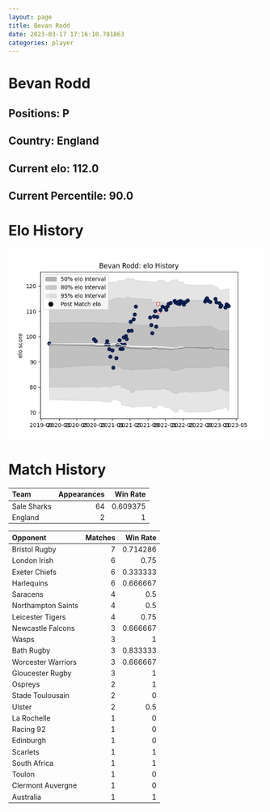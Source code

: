 ```yaml
---  
layout: page  
title: Bevan Rodd  
date: 2023-03-17 17:16:10.701863  
categories: player  
---
```

# Bevan Rodd

## Positions: P

## Country: England

## Current elo: 112.0

## Current Percentile: 90.0

# Elo History


![elo history](history_BevanRodd.png)
# Match History


| Team        |   Appearances |   Win Rate |
|:------------|--------------:|-----------:|
| Sale Sharks |            64 |   0.609375 |
| England     |             2 |   1        |

| Opponent           |   Matches |   Win Rate |
|:-------------------|----------:|-----------:|
| Bristol Rugby      |         7 |   0.714286 |
| London Irish       |         6 |   0.75     |
| Exeter Chiefs      |         6 |   0.333333 |
| Harlequins         |         6 |   0.666667 |
| Saracens           |         4 |   0.5      |
| Northampton Saints |         4 |   0.5      |
| Leicester Tigers   |         4 |   0.75     |
| Newcastle Falcons  |         3 |   0.666667 |
| Wasps              |         3 |   1        |
| Bath Rugby         |         3 |   0.833333 |
| Worcester Warriors |         3 |   0.666667 |
| Gloucester Rugby   |         3 |   1        |
| Ospreys            |         2 |   1        |
| Stade Toulousain   |         2 |   0        |
| Ulster             |         2 |   0.5      |
| La Rochelle        |         1 |   0        |
| Racing 92          |         1 |   0        |
| Edinburgh          |         1 |   0        |
| Scarlets           |         1 |   1        |
| South Africa       |         1 |   1        |
| Toulon             |         1 |   0        |
| Clermont Auvergne  |         1 |   0        |
| Australia          |         1 |   1        |